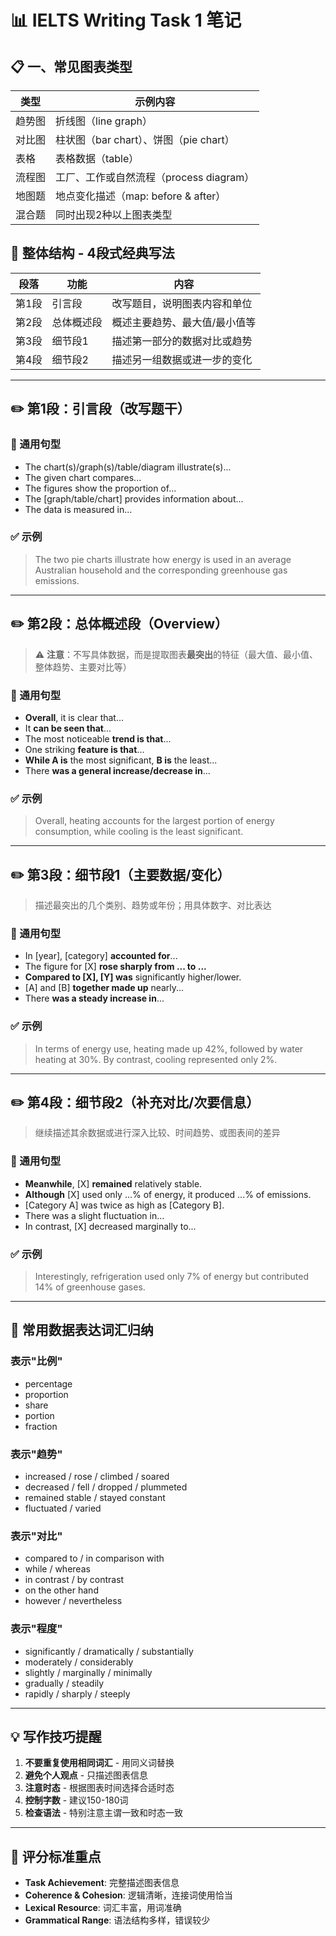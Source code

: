 # 📊 IELTS Writing Task 1 笔记

## 📋 一、常见图表类型

| 类型  | 示例内容                                    |
|-------|-------------------------------------------|
| 趋势图 | 折线图（line graph）                        |
| 对比图 | 柱状图（bar chart）、饼图（pie chart）        |
| 表格  | 表格数据（table）                           |
| 流程图 | 工厂、工作或自然流程（process diagram）        |
| 地图题 | 地点变化描述（map: before & after）          |
| 混合题 | 同时出现2种以上图表类型                       |

## 🧱 整体结构 - 4段式经典写法

| 段落  | 功能      | 内容                     |
|-------|-----------|--------------------------|
| 第1段 | 引言段    | 改写题目，说明图表内容和单位 |
| 第2段 | 总体概述段 | 概述主要趋势、最大值/最小值等 |
| 第3段 | 细节段1   | 描述第一部分的数据对比或趋势 |
| 第4段 | 细节段2   | 描述另一组数据或进一步的变化 |

---

## ✏️ 第1段：引言段（改写题干）

### 🔹 通用句型

- The chart(s)/graph(s)/table/diagram illustrate(s)...
- The given chart compares...
- The figures show the proportion of...
- The [graph/table/chart] provides information about...
- The data is measured in...

### ✅ 示例

> The two pie charts illustrate how energy is used in an average Australian household and the corresponding greenhouse gas emissions.

---

## ✏️ 第2段：总体概述段（Overview）

> ⚠️ **注意**：不写具体数据，而是提取图表**最突出**的特征（最大值、最小值、整体趋势、主要对比等）

### 🔹 通用句型

- **Overall**, it is clear that...
- It **can be seen that**...
- The most noticeable **trend is that**...
- One striking **feature is that**...
- **While A is** the most significant, **B is** the least...
- There **was a general increase/decrease in**...

### ✅ 示例

> Overall, heating accounts for the largest portion of energy consumption, while cooling is the least significant.

---

## ✏️ 第3段：细节段1（主要数据/变化）

> 描述最突出的几个类别、趋势或年份；用具体数字、对比表达

### 🔹 通用句型

- In [year], [category] **accounted for**...
- The figure for [X] **rose sharply from ... to ...**
- **Compared to [X], [Y] was** significantly higher/lower.
- [A] and [B] **together made up** nearly...
- There **was a steady increase in**...

### ✅ 示例

> In terms of energy use, heating made up 42%, followed by water heating at 30%. By contrast, cooling represented only 2%.

---

## ✏️ 第4段：细节段2（补充对比/次要信息）

> 继续描述其余数据或进行深入比较、时间趋势、或图表间的差异

### 🔹 通用句型

- **Meanwhile**, [X] **remained** relatively stable.
- **Although** [X] used only ...% of energy, it produced ...% of emissions.
- [Category A] was twice as high as [Category B].
- There was a slight fluctuation in...
- In contrast, [X] decreased marginally to...

### ✅ 示例

> Interestingly, refrigeration used only 7% of energy but contributed 14% of greenhouse gases.

---

## 📌 常用数据表达词汇归纳

### 表示"比例"
- percentage
- proportion
- share
- portion
- fraction

### 表示"趋势"
- increased / rose / climbed / soared
- decreased / fell / dropped / plummeted
- remained stable / stayed constant
- fluctuated / varied

### 表示"对比"
- compared to / in comparison with
- while / whereas
- in contrast / by contrast
- on the other hand
- however / nevertheless

### 表示"程度"
- significantly / dramatically / substantially
- moderately / considerably
- slightly / marginally / minimally
- gradually / steadily
- rapidly / sharply / steeply

---

## 💡 写作技巧提醒

1. **不要重复使用相同词汇** - 用同义词替换
2. **避免个人观点** - 只描述图表信息
3. **注意时态** - 根据图表时间选择合适时态
4. **控制字数** - 建议150-180词
5. **检查语法** - 特别注意主谓一致和时态一致

---

## 🎯 评分标准重点

- **Task Achievement**: 完整描述图表信息
- **Coherence & Cohesion**: 逻辑清晰，连接词使用恰当
- **Lexical Resource**: 词汇丰富，用词准确
- **Grammatical Range**: 语法结构多样，错误较少